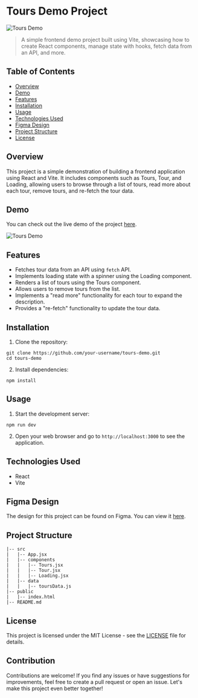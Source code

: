 # Tours Demo Project

![Tours Demo](https://res.cloudinary.com/tawfeer/image/upload/v1689939886/Tours-projectpng_w7maqu.png)

> A simple frontend demo project built using Vite, showcasing how to create React components, manage state with hooks, fetch data from an API, and more.

## Table of Contents

- [Overview](#overview)
- [Demo](#demo)
- [Features](#features)
- [Installation](#installation)
- [Usage](#usage)
- [Technologies Used](#technologies-used)
- [Figma Design](#figma-design)
- [Project Structure](#project-structure)
- [License](#license)

## Overview

This project is a simple demonstration of building a frontend application using React and Vite. It includes components such as Tours, Tour, and Loading, allowing users to browse through a list of tours, read more about each tour, remove tours, and re-fetch the tour data.

## Demo

You can check out the live demo of the project [here](https://link-to-your-live-demo).

![Tours Demo](https://res.cloudinary.com/tawfeer/image/upload/v1689939886/Tours-projectpng_w7maqu.png)

## Features

- Fetches tour data from an API using `fetch` API.
- Implements loading state with a spinner using the Loading component.
- Renders a list of tours using the Tours component.
- Allows users to remove tours from the list.
- Implements a "read more" functionality for each tour to expand the description.
- Provides a "re-fetch" functionality to update the tour data.

## Installation

1. Clone the repository:

```
git clone https://github.com/your-username/tours-demo.git
cd tours-demo
```

2. Install dependencies:

```
npm install
```

## Usage

1. Start the development server:

```
npm run dev
```

2. Open your web browser and go to `http://localhost:3000` to see the application.

## Technologies Used

- React
- Vite

## Figma Design

The design for this project can be found on Figma. You can view it [here](https://www.figma.com/file/OnLoM3AzBFaHzSc2iolJS0/Tours?node-id=0%3A1&t=wiRXOlTLN5ehekYI-1).

## Project Structure

```
|-- src
|   |-- App.jsx
|   |-- components
|   |   |-- Tours.jsx
|   |   |-- Tour.jsx
|   |   |-- Loading.jsx
|   |-- data
|   |   |-- toursData.js
|-- public
|   |-- index.html
|-- README.md
```

## License

This project is licensed under the MIT License - see the [LICENSE](LICENSE) file for details.

## Contribution

Contributions are welcome! If you find any issues or have suggestions for improvements, feel free to create a pull request or open an issue. Let's make this project even better together!
